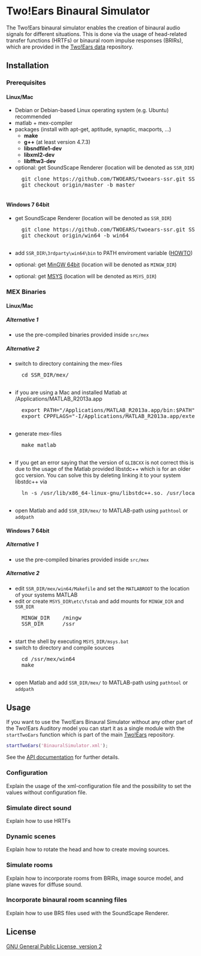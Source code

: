 Two!Ears Binaural Simulator
===========================

The Two!Ears binaural simulator enables the creation of binaural audio signals
for different situations. This is done via the usage of head-related transfer
functions (HRTFs) or binaural room impulse responses (BRIRs), which are provided
in the [Two!Ears data] repository.

## Installation

### Prerequisites

#### Linux/Mac

* Debian or Debian-based Linux operating system (e.g. Ubuntu) recommended
* matlab + mex-compiler
* packages (install with apt-get, aptitude, synaptic, macports, ...)
  	* **make**
  	* **g++** (at least version 4.7.3)
  	* **libsndfile1-dev**
	* **libxml2-dev**
	* **libfftw3-dev**
* optional: get SoundScape Renderer (location will be denoted as `SSR_DIR`)
	<pre>
	git clone https://github.com/TWOEARS/twoears-ssr.git SSR_DIR
	git checkout origin/master -b master
	</pre>

#### Windows 7 64bit

* get SoundScape Renderer (location will be denoted as `SSR_DIR`)
	<pre>
	git clone https://github.com/TWOEARS/twoears-ssr.git SSR_DIR
	git checkout origin/win64 -b win64
	</pre>
* add `SSR_DIR\3rdparty\win64\bin` to PATH enviroment variable ([HOWTO](http://www.computerhope.com/issues/ch000549.htm))

* optional: get [MinGW 64bit](http://sourceforge.net/projects/mingw-w64/files/Toolchains%20targetting%20Win64/Personal%20Builds/mingw-builds/4.8.2/threads-win32/seh/x86_64-4.8.2-release-win32-seh-rt_v3-rev4.7z/download) (location will be denoted as `MINGW_DIR`)
* optional: get [MSYS](http://sourceforge.net/projects/mingw-w64/files/External%20binary%20packages%20%28Win64%20hosted%29/MSYS%20%2832-bit%29/MSYS-20111123.zip/download) (location will be denoted as `MSYS_DIR`)

### MEX Binaries

#### Linux/Mac

##### Alternative 1
* use the pre-compiled binaries provided inside `src/mex`

##### Alternative 2
* switch to directory containing the mex-files
	<pre>
	cd SSR_DIR/mex/
	</pre>
* if you are using a Mac and installed Matlab at /Applications/MATLAB_R2013a.app
	<pre>
	export PATH="/Applications/MATLAB_R2013a.app/bin:$PATH"
	export CPPFLAGS="-I/Applications/MATLAB_R2013a.app/extern/include"
	</pre>
* generate mex-files
	<pre>
	make matlab
	</pre>
* If you get an error saying that the version of `GLIBCXX` is not correct this is due to the usage of the Matlab provided libstdc++ which is for an older gcc version. You can solve this by deleting linking it to your system libstdc++ via
	<pre>
	ln -s /usr/lib/x86_64-linux-gnu/libstdc++.so.<LIBSTDC-VERSION> /usr/local/MATLAB/MATLAB-VERSION/bin/glnxa64/libstdc++.so.6
	</pre>
* open Matlab and add `SSR_DIR/mex/` to MATLAB-path using `pathtool` or `addpath`

#### Windows 7 64bit

##### Alternative 1
* use the pre-compiled binaries provided inside `src/mex`

##### Alternative 2
* edit `SSR_DIR/mex/win64/Makefile` and set the `MATLABROOT` to the location of your systems MATLAB
* edit or create `MSYS_DIR\etc\fstab` and add mounts for `MINGW_DIR` and `SSR_DIR`
	<pre>
	MINGW_DIR    /mingw
	SSR_DIR      /ssr
	</pre>
* start the shell by executing `MSYS_DIR/msys.bat`
* switch to directory and compile sources
	<pre>
	cd /ssr/mex/win64
	make
	</pre>
* open Matlab and add `SSR_DIR/mex/` to MATLAB-path using `pathtool` or `addpath`

## Usage

If you want to use the Two!Ears Binaural Simulator without any other part of the
Two!Ears Auditory model you can start it as a single module with the
`startTwoEars` function which is part of the main
[Two!Ears](https://github.com/TWOEARS/TwoEars) repository.

```Matlab
startTwoEars('BinauralSimulator.xml');
```

See the [API documentation] for further details.

### Configuration

Explain the usage of the xml-configuration file and the possibility to set the
values without configuration file.

### Simulate direct sound

Explain how to use HRTFs


### Dynamic scenes

Explain how to rotate the head and how to create moving sources.


### Simulate rooms

Explain how to incorporate rooms from BRIRs, image source model, and plane waves
for diffuse sound.


### Incorporate binaural room scanning files

Explain how to use BRS files used with the SoundScape Renderer.


## License

[GNU General Public License, version 2]


[API documentation]:https://twoears.github.io/binaural-simulator-doc
[Two!Ears data]:https://gitlab.tubit.tu-berlin.de/twoears/data/tree/master
[GNU General Public License, version 2]:http://www.gnu.org/licenses/gpl-2.0.html
